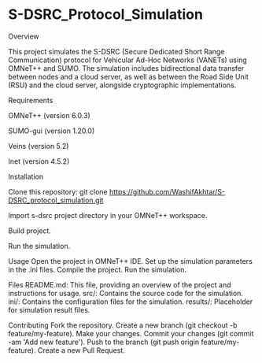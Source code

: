 # S-DSRC_Protocol_Simulation


Overview

This project simulates the S-DSRC (Secure Dedicated Short Range Communication) protocol for Vehicular Ad-Hoc Networks (VANETs) using OMNeT++ and SUMO. The simulation includes bidirectional data transfer between nodes and a cloud server, as well as between the Road Side Unit (RSU) and the cloud server, alongside cryptographic implementations.


Requirements

OMNeT++ (version 6.0.3)

SUMO-gui (version 1.20.0)

Veins (version 5.2)

Inet (version 4.5.2)



Installation

Clone this repository: git clone https://github.com/WashifAkhtar/S-DSRC_protocol_simulation.git

Import s-dsrc project directory in your OMNeT++ workspace.

Build project.

Run the simulation.

Usage
Open the project in OMNeT++ IDE.
Set up the simulation parameters in the .ini files.
Compile the project.
Run the simulation.

Files
README.md: This file, providing an overview of the project and instructions for usage.
src/: Contains the source code for the simulation.
ini/: Contains the configuration files for the simulation.
results/: Placeholder for simulation result files.

Contributing
Fork the repository.
Create a new branch (git checkout -b feature/my-feature).
Make your changes.
Commit your changes (git commit -am 'Add new feature').
Push to the branch (git push origin feature/my-feature).
Create a new Pull Request.
